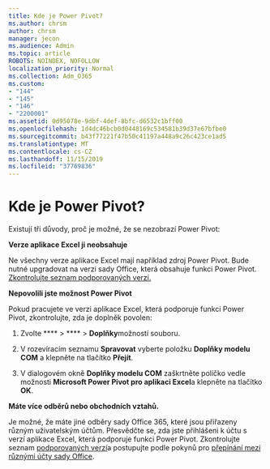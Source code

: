 ```yaml
---
title: Kde je Power Pivot?
ms.author: chrsm
author: chrsm
manager: jecon
ms.audience: Admin
ms.topic: article
ROBOTS: NOINDEX, NOFOLLOW
localization_priority: Normal
ms.collection: Adm_O365
ms.custom:
- "144"
- "145"
- "146"
- "2200001"
ms.assetid: 0d95078e-9dbf-4def-8bfc-d6532c1bff00
ms.openlocfilehash: 1d4dc46bcb0d0448169c534581b39d37e67bfbe0
ms.sourcegitcommit: b43f77221f47b50c41197a448a9c26c423ce1ad5
ms.translationtype: MT
ms.contentlocale: cs-CZ
ms.lasthandoff: 11/15/2019
ms.locfileid: "37769836"
---
```

# <a name="where-is-power-pivot"></a>Kde je Power Pivot?

Existují tři důvody, proč je možné, že se nezobrazí Power Pivot:
  
**Verze aplikace Excel ji neobsahuje**
  
Ne všechny verze aplikace Excel mají například zdroj Power Pivot. Bude nutné upgradovat na verzi sady Office, která obsahuje funkci Power Pivot. [Zkontrolujte seznam podporovaných verzí.](https://support.office.com/article/aa64e217-4b6e-410b-8337-20b87e1c2a4b.aspx)
  
**Nepovolili jste možnost Power Pivot**
  
Pokud pracujete ve verzi aplikace Excel, která podporuje funkci Power Pivot, zkontrolujte, zda je doplněk povolen:
  
1. Zvolte **** \> **** \> **Doplňky**možností souboru.

2. V rozevíracím seznamu **Spravovat** vyberte položku **Doplňky modelu COM** a klepněte na tlačítko **Přejít**.

3. V dialogovém okně **Doplňky modelu COM** zaškrtněte políčko vedle možnosti **Microsoft Power Pivot pro aplikaci Excel**a klepněte na tlačítko **OK**.

**Máte více odběrů nebo obchodních vztahů.**
  
Je možné, že máte jiné odběry sady Office 365, které jsou přiřazeny různým uživatelským účtům. Přesvědčte se, zda jste přihlášeni k účtu s verzí aplikace Excel, která podporuje funkci Power Pivot. Zkontrolujte seznam [podporovaných verzí](https://support.office.com/article/aa64e217-4b6e-410b-8337-20b87e1c2a4b.aspx)a postupujte podle pokynů pro [přepínání mezi různými účty sady Office](https://support.office.com/article/b9582171-fd1f-4284-9846-bdd72bb28426.aspx#BKMK_WebSwitchAccounts).
